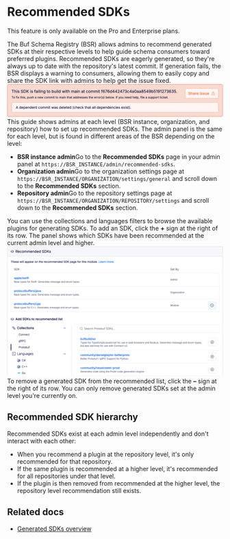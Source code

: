 # Recommended SDKs

This feature is only available on the Pro and Enterprise plans.

The Buf Schema Registry (BSR) allows admins to recommend generated SDKs at their respective levels to help guide schema consumers toward preferred plugins. Recommended SDKs are eagerly generated, so they're always up to date with the repository's latest commit. If generation fails, the BSR displays a warning to consumers, allowing them to easily copy and share the SDK link with admins to help get the issue fixed.![Example of a recommended SDK with an error message](../../../../images/bsr/sdks/sdk-recommended-error.png)This guide shows admins at each level (BSR instance, organization, and repository) how to set up recommended SDKs. The admin panel is the same for each level, but is found in different areas of the BSR depending on the level:

- **BSR instance admin**Go to the **Recommended SDKs** page in your admin panel at `https://BSR_INSTANCE/admin/recommended-sdks`.
- **Organization admin**Go to the organization settings page at `https://BSR_INSTANCE/ORGANIZATION/settings/general` and scroll down to the **Recommended SDKs** section.
- **Repository admin**Go to the repository settings page at `https://BSR_INSTANCE/ORGANIZATION/REPOSITORY/settings` and scroll down to the **Recommended SDKs** section.

You can use the collections and languages filters to browse the available plugins for generating SDKs. To add an SDK, click the **+** sign at the right of its row. The panel shows which SDKs have been recommended at the current admin level and higher.![Screenshot of admin screen showing three recommended SDKs](../../../../images/bsr/sdks/sdk-recommended-admin.png)To remove a generated SDK from the recommended list, click the **–** sign at the right of its row. You can only remove generated SDKs set at the admin level you're currently on.

## Recommended SDK hierarchy

Recommended SDKs exist at each admin level independently and don't interact with each other:

- When you recommend a plugin at the repository level, it's only recommended for that repository.
- If the same plugin is recommended at a higher level, it's recommended for all repositories under that level.
- If the plugin is then removed from recommended at the higher level, the repository level recommendation still exists.

## Related docs

- [Generated SDKs overview](../../../generated-sdks/overview/)

